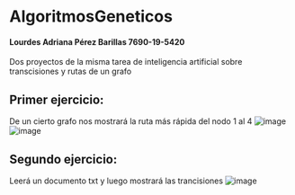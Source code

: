 # AlgoritmosGeneticos
#### Lourdes Adriana Pérez Barillas 7690-19-5420


Dos proyectos de la misma tarea de inteligencia artificial sobre transcisiones y rutas de un grafo
## Primer ejercicio:
De un cierto grafo nos mostrará la ruta más rápida del nodo 1 al 4
![image](https://github.com/Lourdes-Barillas/AlgoritmosGeneticos/assets/70186300/609aba18-7fab-4f3d-b8b2-69eebf309cc8)
![image](https://github.com/Lourdes-Barillas/AlgoritmosGeneticos/assets/70186300/5f770805-a82d-4a9b-be89-e1a8385e0f56)

## Segundo ejercicio:
Leerá un documento txt y luego mostrará las trancisiones
![image](https://github.com/Lourdes-Barillas/AlgoritmosGeneticos/assets/70186300/eccba3ef-985c-4e76-ba23-58d6a33e3231)
